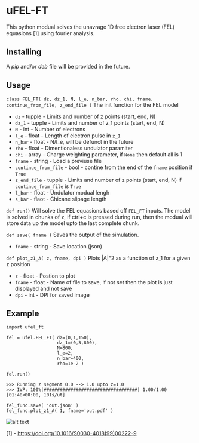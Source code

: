# uFEL-FT

This python modual solves the unavrage 1D free electron laser (FEL) equasions [1] using fourier analysis.

## Installing
A _pip_ and/or _deb_ file will be provided in the future.

## Usage

```class FEL_FT( dz, dz_1, N, l_e, n_bar, rho, chi, fname, continue_from_file, z_end_file )```
The init function for the FEL model
 * ```dz``` - tupple - Limits and number of z points (start, end, N)
 * ```dz_1``` - tupple - Limits and number of z_1 points (start, end, N)
 * ```N``` - int - Number of electrons
 * ```l_e``` - float - Length of electron pulse in ```z_1```
 * ```n_bar``` - float - N/l_e, will be defunct in the future
 * ```rho``` - float - Dimentionaless undulator paramiter
 * ```chi``` - array - Charge weighting parameter, if ```None``` then default all is 1
 * ```fname``` - string - Load a previuse file
 * ```continue_from_file``` - bool - contine from the end of the ```fname``` position if ```True```
 * ```z_end_file``` - tupple - Limits and number of z points (start, end, N) if ```continue_from_file``` is ```True```
 * ```l_bar``` - float - Undulator modual lengh
 * ```s_bar``` - flaot - Chicane slipage length

```def run()```
Will solve the FEL equasions based off ```FEL_FT``` inputs. The model is solved in chunks of z, if ctrl+c is pressed during run, then the modual will store data up the model upto the last complete chunk.

```def save( fname )```
Saves the output of the simulation.
 * ```fname``` - string - Save location (json)

```def plot_z1_A( z, fname, dpi )```
Plots |A|^2 as a function of z_1 for a given z position
 * ```z``` - float - Postion to plot
 * ```fname``` - float - Name of file to save, if not set then the plot is just displayed and not save
 * ```dpi``` - int - DPI for saved image

## Example
```
import ufel_ft

fel = ufel.FEL_FT( dz=(0,1,150),
                   dz_1=(0,3,800),
                   N=800,
                   l_e=2,
                   n_bar=400,
                   rho=1e-2 )
                   
fel.run()

>>> Running z segment 0.0 --> 1.0 upto z=1.0
>>> IVP: 100%|###################################| 1.00/1.00 [01:40<00:00, 101s/ut]

fel_func.save( 'out.json' )
fel_func.plot_z1_A( 1, fname='out.pdf' )
```

![alt text](https://github.com/Paulire/unaveraged-FEL-Fourier/raw/main/img/out_1.png "Logo Title Text 1")

[1] - https://doi.org/10.1016/S0030-4018(99)00222-9 

